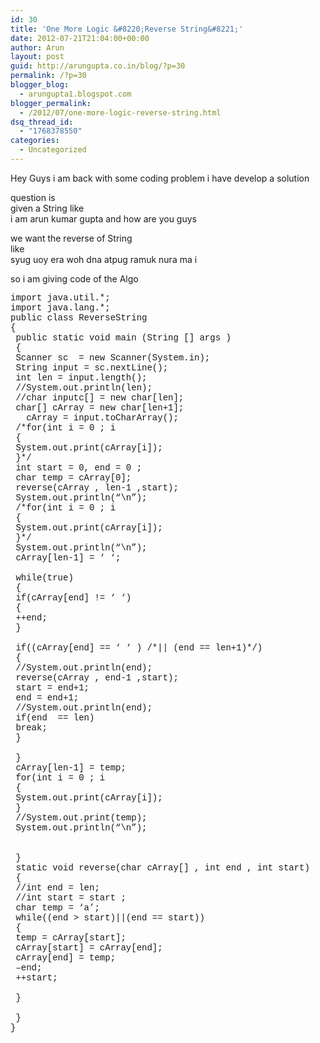 ```yaml
---
id: 30
title: 'One More Logic &#8220;Reverse String&#8221;'
date: 2012-07-21T21:04:00+00:00
author: Arun
layout: post
guid: http://arungupta.co.in/blog/?p=30
permalink: /?p=30
blogger_blog:
  - arungupta1.blogspot.com
blogger_permalink:
  - /2012/07/one-more-logic-reverse-string.html
dsq_thread_id:
  - "1768378550"
categories:
  - Uncategorized
---
```

<div dir="ltr" style="text-align: left;" trbidi="on">
  Hey Guys i am back with some coding problem i have develop a solution</p> 
  
  <p>
    question is<br />given a String like<br />i am arun kumar gupta and how are you guys
  </p>
  
  <p>
    we want the reverse of String<br />like<br />syug uoy era woh dna atpug ramuk nura ma i
  </p>
  
  <p>
    so i am giving code of the Algo
  </p>
  
  <p>
    <span style="font-family: 'Courier New', Courier, monospace;">import java.util.*;</span><br /><span style="font-family: 'Courier New', Courier, monospace;">import java.lang.*;</span><br /><span style="font-family: 'Courier New', Courier, monospace;">public class ReverseString</span><br /><span style="font-family: 'Courier New', Courier, monospace;">{</span><br /><span style="font-family: 'Courier New', Courier, monospace;"><span style="white-space: pre;"> </span>public static void main (String [] args )</span><br /><span style="font-family: 'Courier New', Courier, monospace;"><span style="white-space: pre;"> </span>{</span><br /><span style="font-family: 'Courier New', Courier, monospace;"><span style="white-space: pre;"> </span>Scanner sc  = new Scanner(System.in);</span><br /><span style="font-family: 'Courier New', Courier, monospace;"><span style="white-space: pre;"> </span>String input = sc.nextLine();</span><br /><span style="font-family: 'Courier New', Courier, monospace;"><span style="white-space: pre;"> </span>int len = input.length();</span><br /><span style="font-family: 'Courier New', Courier, monospace;"><span style="white-space: pre;"> </span>//System.out.println(len);</span><br /><span style="font-family: 'Courier New', Courier, monospace;"><span style="white-space: pre;"> </span>//char inputc[] = new char[len];</span><br /><span style="font-family: 'Courier New', Courier, monospace;"><span style="white-space: pre;"> </span>char[] cArray = new char[len+1];</span><br /><span style="font-family: 'Courier New', Courier, monospace;"><span style="white-space: pre;"> </span>  cArray = input.toCharArray();</span><br /><span style="font-family: 'Courier New', Courier, monospace;"><span style="white-space: pre;"> </span>/*for(int i = 0 ; i<len ; ++i)</span><br /><span style="font-family: 'Courier New', Courier, monospace;"><span style="white-space: pre;"> </span>{</span><br /><span style="font-family: 'Courier New', Courier, monospace;"><span style="white-space: pre;"> </span>System.out.print(cArray[i]);</span><br /><span style="font-family: 'Courier New', Courier, monospace;"><span style="white-space: pre;"> </span>}*/</span><br /><span style="font-family: 'Courier New', Courier, monospace;"><span style="white-space: pre;"> </span>int start = 0, end = 0 ;</span><br /><span style="font-family: 'Courier New', Courier, monospace;"><span style="white-space: pre;"> </span>char temp = cArray[0];</span><br /><span style="font-family: 'Courier New', Courier, monospace;"><span style="white-space: pre;"> </span>reverse(cArray , len-1 ,start);</span><br /><span style="font-family: 'Courier New', Courier, monospace;"><span style="white-space: pre;"> </span>System.out.println(&#8220;\n&#8221;);</span><br /><span style="font-family: 'Courier New', Courier, monospace;"><span style="white-space: pre;"> </span>/*for(int i = 0 ; i<len ; ++i)</span><br /><span style="font-family: 'Courier New', Courier, monospace;"><span style="white-space: pre;"> </span>{</span><br /><span style="font-family: 'Courier New', Courier, monospace;"><span style="white-space: pre;"> </span>System.out.print(cArray[i]);</span><br /><span style="font-family: 'Courier New', Courier, monospace;"><span style="white-space: pre;"> </span>}*/</span><br /><span style="font-family: 'Courier New', Courier, monospace;"><span style="white-space: pre;"> </span>System.out.println(&#8220;\n&#8221;);</span><br /><span style="font-family: 'Courier New', Courier, monospace;"><span style="white-space: pre;"> </span>cArray[len-1] = &#8216; &#8216;;</span><br /><span style="white-space: pre;"><span style="font-family: 'Courier New', Courier, monospace;"> </span></span><br /><span style="font-family: 'Courier New', Courier, monospace;"><span style="white-space: pre;"> </span>while(true)</span><br /><span style="font-family: 'Courier New', Courier, monospace;"><span style="white-space: pre;"> </span>{</span><br /><span style="font-family: 'Courier New', Courier, monospace;"><span style="white-space: pre;"> </span>if(cArray[end] != &#8216; &#8216;)</span><br /><span style="font-family: 'Courier New', Courier, monospace;"><span style="white-space: pre;"> </span>{</span><br /><span style="font-family: 'Courier New', Courier, monospace;"><span style="white-space: pre;"> </span>++end;</span><br /><span style="font-family: 'Courier New', Courier, monospace;"><span style="white-space: pre;"> </span>}</span><br /><span style="white-space: pre;"><span style="font-family: 'Courier New', Courier, monospace;"> </span></span><br /><span style="font-family: 'Courier New', Courier, monospace;"><span style="white-space: pre;"> </span>if((cArray[end] == &#8216; &#8216; ) /*|| (end == len+1)*/)</span><br /><span style="font-family: 'Courier New', Courier, monospace;"><span style="white-space: pre;"> </span>{</span><br /><span style="font-family: 'Courier New', Courier, monospace;"><span style="white-space: pre;"> </span>//System.out.println(end);</span><br /><span style="font-family: 'Courier New', Courier, monospace;"><span style="white-space: pre;"> </span>reverse(cArray , end-1 ,start);<span style="white-space: pre;"> </span></span><br /><span style="font-family: 'Courier New', Courier, monospace;"><span style="white-space: pre;"> </span>start = end+1;</span><br /><span style="font-family: 'Courier New', Courier, monospace;"><span style="white-space: pre;"> </span>end = end+1;</span><br /><span style="font-family: 'Courier New', Courier, monospace;"><span style="white-space: pre;"> </span>//System.out.println(end);</span><br /><span style="font-family: 'Courier New', Courier, monospace;"><span style="white-space: pre;"> </span>if(end  == len)</span><br /><span style="font-family: 'Courier New', Courier, monospace;"><span style="white-space: pre;"> </span>break;</span><br /><span style="font-family: 'Courier New', Courier, monospace;"><span style="white-space: pre;"> </span>}</span><br /><span style="white-space: pre;"><span style="font-family: 'Courier New', Courier, monospace;"> </span></span><br /><span style="font-family: 'Courier New', Courier, monospace;"><span style="white-space: pre;"> </span>}</span><br /><span style="font-family: 'Courier New', Courier, monospace;"><span style="white-space: pre;"> </span>cArray[len-1] = temp;</span><br /><span style="font-family: 'Courier New', Courier, monospace;"><span style="white-space: pre;"> </span>for(int i = 0 ; i<len ; ++i)</span><br /><span style="font-family: 'Courier New', Courier, monospace;"><span style="white-space: pre;"> </span>{</span><br /><span style="font-family: 'Courier New', Courier, monospace;"><span style="white-space: pre;"> </span>System.out.print(cArray[i]);</span><br /><span style="font-family: 'Courier New', Courier, monospace;"><span style="white-space: pre;"> </span>}<span style="white-space: pre;"> </span></span><br /><span style="font-family: 'Courier New', Courier, monospace;"><span style="white-space: pre;"> </span>//System.out.print(temp);</span><br /><span style="font-family: 'Courier New', Courier, monospace;"><span style="white-space: pre;"> </span>System.out.println(&#8220;\n&#8221;);</span><br /><span style="font-family: 'Courier New', Courier, monospace;"><br /></span><br /><span style="font-family: 'Courier New', Courier, monospace;"><span style="white-space: pre;"> </span>}</span><br /><span style="font-family: 'Courier New', Courier, monospace;"><span style="white-space: pre;"> </span>static void reverse(char cArray[] , int end , int start)</span><br /><span style="font-family: 'Courier New', Courier, monospace;"><span style="white-space: pre;"> </span>{</span><br /><span style="font-family: 'Courier New', Courier, monospace;"><span style="white-space: pre;"> </span>//int end = len;</span><br /><span style="font-family: 'Courier New', Courier, monospace;"><span style="white-space: pre;"> </span>//int start = start ;</span><br /><span style="font-family: 'Courier New', Courier, monospace;"><span style="white-space: pre;"> </span>char temp = &#8216;a&#8217;;</span><br /><span style="font-family: 'Courier New', Courier, monospace;"><span style="white-space: pre;"> </span>while((end > start)||(end == start))</span><br /><span style="font-family: 'Courier New', Courier, monospace;"><span style="white-space: pre;"> </span>{</span><br /><span style="font-family: 'Courier New', Courier, monospace;"><span style="white-space: pre;"> </span>temp = cArray[start];</span><br /><span style="font-family: 'Courier New', Courier, monospace;"><span style="white-space: pre;"> </span>cArray[start] = cArray[end];</span><br /><span style="font-family: 'Courier New', Courier, monospace;"><span style="white-space: pre;"> </span>cArray[end] = temp;</span><br /><span style="font-family: 'Courier New', Courier, monospace;"><span style="white-space: pre;"> </span>&#8211;end;</span><br /><span style="font-family: 'Courier New', Courier, monospace;"><span style="white-space: pre;"> </span>++start;</span><br /><span style="white-space: pre;"><span style="font-family: 'Courier New', Courier, monospace;"> </span></span><br /><span style="font-family: 'Courier New', Courier, monospace;"><span style="white-space: pre;"> </span>}</span><br /><span style="white-space: pre;"><span style="font-family: 'Courier New', Courier, monospace;"> </span></span><br /><span style="font-family: 'Courier New', Courier, monospace;"><span style="white-space: pre;"> </span>}</span><br /><span style="font-family: 'Courier New', Courier, monospace;">}</span></div>